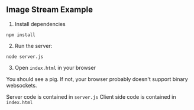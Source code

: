 ## Image Stream Example

1. Install dependencies

```
npm install
```

2. Run the server:
```  
node server.js
```

3. Open `index.html` in your browser

You should see a pig. If not, your browser probably doesn't support binary websockets.

Server code is contained in `server.js`
Client side code is contained in `index.html`

